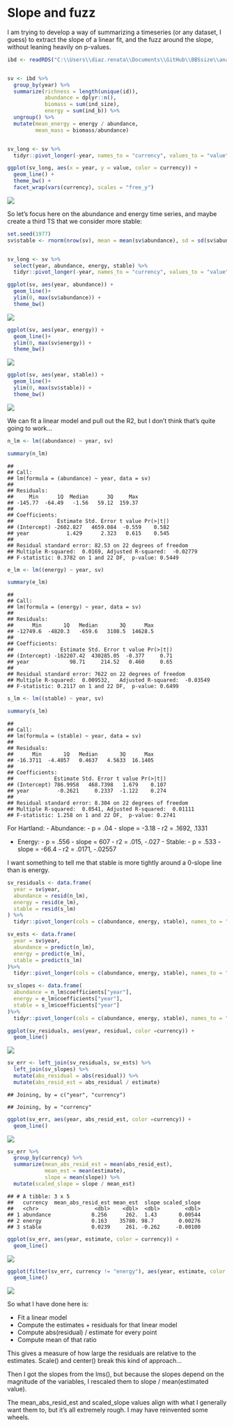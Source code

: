 Slope and fuzz
================

I am trying to develop a way of summarizing a timeseries (or any
dataset, I guess) to extract the slope of a linear fit, and the fuzz
around the slope, without leaning heavily on p-values.

``` r
ibd <- readRDS("C:\\Users\\diaz.renata\\Documents\\GitHub\\BBSsize\\analysis\\isd_data\\ibd_isd_bbs_rtrg_304_17.Rds")


sv <- ibd %>%
  group_by(year) %>%
  summarize(richness = length(unique(id)),
            abundance = dplyr::n(),
            biomass = sum(ind_size),
            energy = sum(ind_b)) %>%
  ungroup() %>%
  mutate(mean_energy = energy / abundance,
         mean_mass = biomass/abundance)


sv_long <- sv %>%
  tidyr::pivot_longer(-year, names_to = "currency", values_to = "value")

ggplot(sv_long, aes(x = year, y = value, color = currency)) +
  geom_line() +
  theme_bw() +
  facet_wrap(vars(currency), scales = "free_y")
```

![](slope_and_fuzz_files/figure-gfm/load%20hartland-1.png)<!-- -->

So let’s focus here on the abundance and energy time series, and maybe
create a third TS that we consider more stable:

``` r
set.seed(1977)
sv$stable <- rnorm(nrow(sv), mean = mean(sv$abundance), sd = sd(sv$abundance) / 10)


sv_long <- sv %>%
  select(year, abundance, energy, stable) %>%
  tidyr::pivot_longer(-year, names_to = "currency", values_to = "value")

ggplot(sv, aes(year, abundance)) + 
  geom_line()+
  ylim(0, max(sv$abundance)) +
  theme_bw()
```

![](slope_and_fuzz_files/figure-gfm/extract%20a%20few-1.png)<!-- -->

``` r
ggplot(sv, aes(year, energy)) + 
  geom_line()+
  ylim(0, max(sv$energy)) +
  theme_bw()
```

![](slope_and_fuzz_files/figure-gfm/extract%20a%20few-2.png)<!-- -->

``` r
ggplot(sv, aes(year, stable)) + 
  geom_line()+
  ylim(0, max(sv$stable)) +
  theme_bw()
```

![](slope_and_fuzz_files/figure-gfm/extract%20a%20few-3.png)<!-- -->

We can fit a linear model and pull out the R2, but I don’t think that’s
quite going to work…

``` r
n_lm <- lm((abundance) ~ year, sv)

summary(n_lm)
```

    ## 
    ## Call:
    ## lm(formula = (abundance) ~ year, data = sv)
    ## 
    ## Residuals:
    ##     Min      1Q  Median      3Q     Max 
    ## -145.77  -64.49   -1.56   59.12  159.37 
    ## 
    ## Coefficients:
    ##              Estimate Std. Error t value Pr(>|t|)
    ## (Intercept) -2602.827   4659.084  -0.559    0.582
    ## year            1.429      2.323   0.615    0.545
    ## 
    ## Residual standard error: 82.53 on 22 degrees of freedom
    ## Multiple R-squared:  0.0169, Adjusted R-squared:  -0.02779 
    ## F-statistic: 0.3782 on 1 and 22 DF,  p-value: 0.5449

``` r
e_lm <- lm((energy) ~ year, sv)

summary(e_lm)
```

    ## 
    ## Call:
    ## lm(formula = (energy) ~ year, data = sv)
    ## 
    ## Residuals:
    ##      Min       1Q   Median       3Q      Max 
    ## -12749.6  -4820.3   -659.6   3108.5  14628.5 
    ## 
    ## Coefficients:
    ##               Estimate Std. Error t value Pr(>|t|)
    ## (Intercept) -162207.42  430285.05  -0.377     0.71
    ## year             98.71     214.52   0.460     0.65
    ## 
    ## Residual standard error: 7622 on 22 degrees of freedom
    ## Multiple R-squared:  0.009532,   Adjusted R-squared:  -0.03549 
    ## F-statistic: 0.2117 on 1 and 22 DF,  p-value: 0.6499

``` r
s_lm <- lm((stable) ~ year, sv)

summary(s_lm)
```

    ## 
    ## Call:
    ## lm(formula = (stable) ~ year, data = sv)
    ## 
    ## Residuals:
    ##      Min       1Q   Median       3Q      Max 
    ## -16.3711  -4.4057   0.4637   4.5633  16.1405 
    ## 
    ## Coefficients:
    ##             Estimate Std. Error t value Pr(>|t|)
    ## (Intercept) 786.9958   468.7398   1.679    0.107
    ## year         -0.2621     0.2337  -1.122    0.274
    ## 
    ## Residual standard error: 8.304 on 22 degrees of freedom
    ## Multiple R-squared:  0.0541, Adjusted R-squared:  0.01111 
    ## F-statistic: 1.258 on 1 and 22 DF,  p-value: 0.2741

For Hartland: - Abundance: - p = .04 - slope = -3.18 - r2 = .1692, .1331
- Energy: - p = .556 - slope = 607 - r2 = .015, -.027 - Stable: - p =
.533 - slope = -66.4 - r2 = .0171, -.02557

I want something to tell me that stable is more tightly around a 0-slope
line than is energy.

``` r
sv_residuals <- data.frame(
  year = sv$year,
  abundance = resid(n_lm),
  energy = resid(e_lm),
  stable = resid(s_lm)
) %>%
  tidyr::pivot_longer(cols = c(abundance, energy, stable), names_to = "currency", values_to = "residual")

sv_ests <- data.frame(
  year = sv$year,
  abundance = predict(n_lm),
  energy = predict(e_lm),
  stable = predict(s_lm)
)%>%
  tidyr::pivot_longer(cols = c(abundance, energy, stable), names_to = "currency", values_to = "estimate")

sv_slopes <- data.frame(
  abundance = n_lm$coefficients["year"],
  energy = e_lm$coefficients["year"],
  stable = s_lm$coefficients["year"]
)%>%
  tidyr::pivot_longer(cols = c(abundance, energy, stable), names_to = "currency", values_to = "slope")

ggplot(sv_residuals, aes(year, residual, color =currency)) +
  geom_line()
```

![](slope_and_fuzz_files/figure-gfm/residuals-1.png)<!-- -->

``` r
sv_err <- left_join(sv_residuals, sv_ests) %>%
  left_join(sv_slopes) %>%
  mutate(abs_residual = abs(residual)) %>%
  mutate(abs_resid_est = abs_residual / estimate)
```

    ## Joining, by = c("year", "currency")

    ## Joining, by = "currency"

``` r
ggplot(sv_err, aes(year, abs_resid_est, color =currency)) +
  geom_line()
```

![](slope_and_fuzz_files/figure-gfm/residuals-2.png)<!-- -->

``` r
sv_err %>%
  group_by(currency) %>%
  summarize(mean_abs_resid_est = mean(abs_resid_est),
            mean_est = mean(estimate),
            slope = mean(slope)) %>%
  mutate(scaled_slope = slope / mean_est)
```

    ## # A tibble: 3 x 5
    ##   currency  mean_abs_resid_est mean_est  slope scaled_slope
    ##   <chr>                  <dbl>    <dbl>  <dbl>        <dbl>
    ## 1 abundance             0.256      262.  1.43       0.00544
    ## 2 energy                0.163    35780. 98.7        0.00276
    ## 3 stable                0.0239     261. -0.262     -0.00100

``` r
ggplot(sv_err, aes(year, estimate, color = currency)) +
  geom_line()
```

![](slope_and_fuzz_files/figure-gfm/residuals-3.png)<!-- -->

``` r
ggplot(filter(sv_err, currency != "energy"), aes(year, estimate, color = currency)) +
  geom_line()
```

![](slope_and_fuzz_files/figure-gfm/residuals-4.png)<!-- -->

So what I have done here is:

  - Fit a linear model
  - Compute the estimates + residuals for that linear model
  - Compute abs(residual) / estimate for every point
  - Compute mean of that ratio

This gives a measure of how large the residuals are relative to the
estimates. Scale() and center() break this kind of approach…

Then I got the slopes from the lms(), but because the slopes depend on
the magnitude of the variables, I rescaled them to slope /
mean(estimated value).

The mean\_abs\_resid\_est and scaled\_slope values align with what I
generally want them to, but it’s all extremely rough. I may have
reinvented some wheels.
